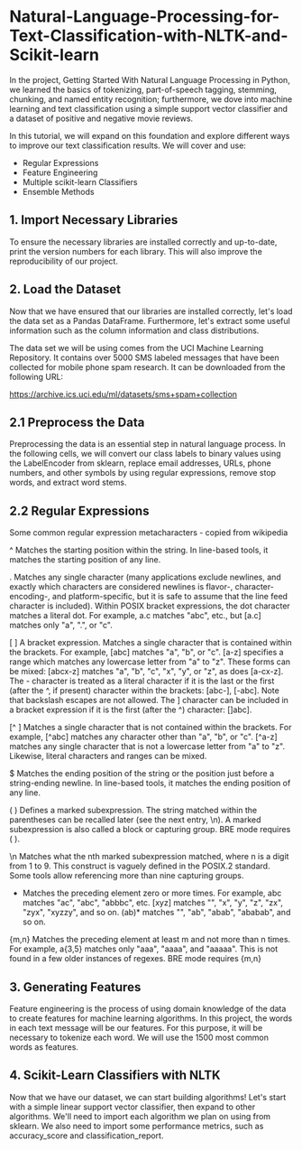 # Natural-Language-Processing-for-Text-Classification-with-NLTK-and-Scikit-learn

In the project, Getting Started With Natural Language Processing in Python, we learned the basics of tokenizing, part-of-speech tagging, stemming, chunking, and named entity recognition; furthermore, we dove into machine learning and text classification using a simple support vector classifier and a dataset of positive and negative movie reviews.

 In this tutorial, we will expand on this foundation and explore different ways to improve our text classification results. We will cover and use:

- Regular Expressions
- Feature Engineering
- Multiple scikit-learn Classifiers
- Ensemble Methods

## 1. Import Necessary Libraries

To ensure the necessary libraries are installed correctly and up-to-date, print the version numbers for each library. This will also improve the reproducibility of our project.

## 2. Load the Dataset
Now that we have ensured that our libraries are installed correctly, let's load the data set as a Pandas DataFrame. Furthermore, let's extract some useful information such as the column information and class distributions.

The data set we will be using comes from the UCI Machine Learning Repository. It contains over 5000 SMS labeled messages that have been collected for mobile phone spam research. It can be downloaded from the following URL:

https://archive.ics.uci.edu/ml/datasets/sms+spam+collection

## 2.1 Preprocess the Data
Preprocessing the data is an essential step in natural language process. In the following cells, we will convert our class labels to binary values using the LabelEncoder from sklearn, replace email addresses, URLs, phone numbers, and other symbols by using regular expressions, remove stop words, and extract word stems.

## 2.2 Regular Expressions
Some common regular expression metacharacters - copied from wikipedia

^ Matches the starting position within the string. In line-based tools, it matches the starting position of any line.

. Matches any single character (many applications exclude newlines, and exactly which characters are considered newlines is flavor-, character-encoding-, and platform-specific, but it is safe to assume that the line feed character is included). Within POSIX bracket expressions, the dot character matches a literal dot. For example, a.c matches "abc", etc., but [a.c] matches only "a", ".", or "c".

[ ] A bracket expression. Matches a single character that is contained within the brackets. For example, [abc] matches "a", "b", or "c". [a-z] specifies a range which matches any lowercase letter from "a" to "z". These forms can be mixed: [abcx-z] matches "a", "b", "c", "x", "y", or "z", as does [a-cx-z]. The - character is treated as a literal character if it is the last or the first (after the ^, if present) character within the brackets: [abc-], [-abc]. Note that backslash escapes are not allowed. The ] character can be included in a bracket expression if it is the first (after the ^) character: []abc].

[^ ] Matches a single character that is not contained within the brackets. For example, [^abc] matches any character other than "a", "b", or "c". [^a-z] matches any single character that is not a lowercase letter from "a" to "z". Likewise, literal characters and ranges can be mixed.

$ Matches the ending position of the string or the position just before a string-ending newline. In line-based tools, it matches the ending position of any line.

( ) Defines a marked subexpression. The string matched within the parentheses can be recalled later (see the next entry, \n). A marked subexpression is also called a block or capturing group. BRE mode requires ( ).

\n Matches what the nth marked subexpression matched, where n is a digit from 1 to 9. This construct is vaguely defined in the POSIX.2 standard. Some tools allow referencing more than nine capturing groups.

* Matches the preceding element zero or more times. For example, abc matches "ac", "abc", "abbbc", etc. [xyz] matches "", "x", "y", "z", "zx", "zyx", "xyzzy", and so on. (ab)* matches "", "ab", "abab", "ababab", and so on.

{m,n} Matches the preceding element at least m and not more than n times. For example, a{3,5} matches only "aaa", "aaaa", and "aaaaa". This is not found in a few older instances of regexes. BRE mode requires {m,n}

## 3. Generating Features
Feature engineering is the process of using domain knowledge of the data to create features for machine learning algorithms. In this project, the words in each text message will be our features. For this purpose, it will be necessary to tokenize each word. We will use the 1500 most common words as features.

## 4. Scikit-Learn Classifiers with NLTK
Now that we have our dataset, we can start building algorithms! Let's start with a simple linear support vector classifier, then expand to other algorithms. We'll need to import each algorithm we plan on using from sklearn. We also need to import some performance metrics, such as accuracy_score and classification_report.

